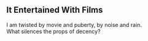 It Entertained With Films
-------------------------
I am twisted by movie and puberty, by noise and rain.  
What silences the props of decency?  
